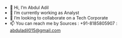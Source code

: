 - 👋 Hi, I’m Abdul Adil
- 🌱 I’m currently working as Analyst
- 💞️ I’m looking to collaborate on a Tech Corporate 
- 📫 You can reach me by Sources : +91-8185805907
                                  : abduladil015@gmail.com

<!---
abduladil015/abduladil015 is a ✨ special ✨ repository because its `README.md` (this file) appears on your GitHub profile.
You can click the Preview link to take a look at your changes.
--->
